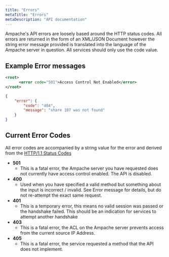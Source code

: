 ```yaml
---
title: "Errors"
metaTitle: "Errors"
metaDescription: "API documentation"
---
```


Ampache's API errors are loosely based around the HTTP status codes.
All errors are returned in the form of an XML/JSON Document however the string error message provided is translated into the language of the Ampache server in question. All services should only use the code value.

## Example Error messages

```xml
<root>
      <error code="501">Access Control Not Enabled</error>
</root>
```

```JSON
{
    "error": {
        "code": "404",
        "message": "share 107 was not found"
    }
}
```

## Current Error Codes

All error codes are accompanied by a string value for the error and derived from the [HTTP/1.1 Status Codes](http://www.w3.org/Protocols/rfc2616/rfc2616-sec10.html)

* **501**
  * This is a fatal error, the Ampache server you have requested does not currently have access control enabled. The API is disabled.
* **400**
  * Used when you have specified a valid method but something about the input is incorrect / invalid. See Error message for details, but do not re-attempt the exact same request.
* **401**
  * This is a temporary error, this means no valid session was passed or the handshake failed. This should be an indication for services to attempt another handshake
* **403**
  * This is a fatal error, the ACL on the Ampache server prevents access from the current source IP Address.
* **405**
  * This is a fatal error, the service requested a method that the API does not implement.

